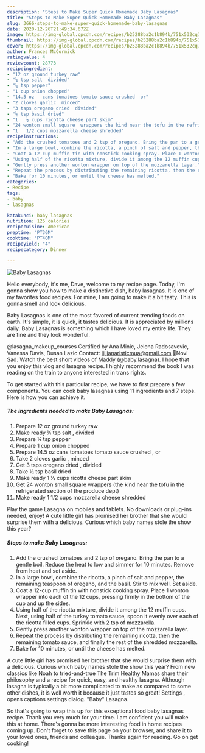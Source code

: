 ```yaml
---
description: "Steps to Make Super Quick Homemade Baby Lasagnas"
title: "Steps to Make Super Quick Homemade Baby Lasagnas"
slug: 3666-steps-to-make-super-quick-homemade-baby-lasagnas
date: 2020-12-26T21:49:34.672Z
image: https://img-global.cpcdn.com/recipes/b25288ba2c1b894b/751x532cq70/baby-lasagnas-recipe-main-photo.jpg
thumbnail: https://img-global.cpcdn.com/recipes/b25288ba2c1b894b/751x532cq70/baby-lasagnas-recipe-main-photo.jpg
cover: https://img-global.cpcdn.com/recipes/b25288ba2c1b894b/751x532cq70/baby-lasagnas-recipe-main-photo.jpg
author: Frances McCormick
ratingvalue: 4
reviewcount: 28773
recipeingredient:
- "12 oz ground turkey raw"
- "¼ tsp salt  divided"
- "¼ tsp pepper"
- "1 cup onion chopped"
- "14.5 oz   cans tomatoes tomato sauce crushed  or"
- "2 cloves garlic  minced"
- "3 tsps oregano dried  divided"
- "½ tsp basil dried"
- "1   ½ cups ricotta cheese part skim"
- "24 wonton small square  wrappers the kind near the tofu in the refrigerated section of the produce dept"
- "1   1/2 cups mozzarella cheese shredded"
recipeinstructions:
- "Add the crushed tomatoes and 2 tsp of oregano. Bring the pan to a gentle boil. Reduce the heat to low and simmer for 10 minutes. Remove from heat and set aside."
- "In a large bowl, combine the ricotta, a pinch of salt and pepper, the remaining teaspoon of oregano, and the basil. Stir to mix well. Set aside."
- "Coat a 12-cup muffin tin with nonstick cooking spray. Place 1 wonton wrapper into each of the 12 cups, pressing firmly in the bottom of the cup and up the sides."
- "Using half of the ricotta mixture, divide it among the 12 muffin cups. Next, using half of the turkey tomato sauce, spoon it evenly over each of the ricotta filled cups. Sprinkle with 2 tsp of mozzarella."
- "Gently press another wonton wrapper on top of the mozzarella layer."
- "Repeat the process by distributing the remaining ricotta, then the remaining tomato sauce, and finally the rest of the shredded mozzarella."
- "Bake for 10 minutes, or until the cheese has melted."
categories:
- Recipe
tags:
- baby
- lasagnas

katakunci: baby lasagnas 
nutrition: 125 calories
recipecuisine: American
preptime: "PT36M"
cooktime: "PT40M"
recipeyield: "4"
recipecategory: Dinner

---
```



![Baby Lasagnas](https://img-global.cpcdn.com/recipes/b25288ba2c1b894b/751x532cq70/baby-lasagnas-recipe-main-photo.jpg)

Hello everybody, it's me, Dave, welcome to my recipe page. Today, I'm gonna show you how to make a distinctive dish, baby lasagnas. It is one of my favorites food recipes. For mine, I am going to make it a bit tasty. This is gonna smell and look delicious.

Baby Lasagnas is one of the most favored of current trending foods on earth. It's simple, it is quick, it tastes delicious. It is appreciated by millions daily. Baby Lasagnas is something which I have loved my entire life. They are fine and they look wonderful.

@lasagna_makeup_courses Certified by Ana Minic, Jelena Radosavovic, Vanessa Davis, Dusan Lazic Contact: ljiljanaristicmua@gmail.com 📍Novi Sad. Watch the best short videos of Maddy (@baby.lasagna). I hope that you enjoy this vlog and lasagna recipe. I highly recommend the book I was reading on the train to anyone interested in trans rights.


To get started with this particular recipe, we have to first prepare a few components. You can cook baby lasagnas using 11 ingredients and 7 steps. Here is how you can achieve it.

<!--inarticleads1-->

##### The ingredients needed to make Baby Lasagnas:

1. Prepare 12 oz ground turkey raw
1. Make ready ¼ tsp salt , divided
1. Prepare ¼ tsp pepper
1. Prepare 1 cup onion chopped
1. Prepare 14.5 oz   cans tomatoes tomato sauce crushed , or
1. Take 2 cloves garlic , minced
1. Get 3 tsps oregano dried , divided
1. Take ½ tsp basil dried
1. Make ready 1   ½ cups ricotta cheese part skim
1. Get 24 wonton small square  wrappers (the kind near the tofu in the refrigerated section of the produce dept)
1. Make ready 1   1/2 cups mozzarella cheese shredded


Play the game Lasagna on mobiles and tablets. No downloads or plug-ins needed, enjoy! A cute little girl has promised her brother that she would surprise them with a delicious. Curious which baby names stole the show this year? 

<!--inarticleads2-->

##### Steps to make Baby Lasagnas:

1. Add the crushed tomatoes and 2 tsp of oregano. Bring the pan to a gentle boil. Reduce the heat to low and simmer for 10 minutes. Remove from heat and set aside.
1. In a large bowl, combine the ricotta, a pinch of salt and pepper, the remaining teaspoon of oregano, and the basil. Stir to mix well. Set aside.
1. Coat a 12-cup muffin tin with nonstick cooking spray. Place 1 wonton wrapper into each of the 12 cups, pressing firmly in the bottom of the cup and up the sides.
1. Using half of the ricotta mixture, divide it among the 12 muffin cups. Next, using half of the turkey tomato sauce, spoon it evenly over each of the ricotta filled cups. Sprinkle with 2 tsp of mozzarella.
1. Gently press another wonton wrapper on top of the mozzarella layer.
1. Repeat the process by distributing the remaining ricotta, then the remaining tomato sauce, and finally the rest of the shredded mozzarella.
1. Bake for 10 minutes, or until the cheese has melted.


A cute little girl has promised her brother that she would surprise them with a delicious. Curious which baby names stole the show this year? From new classics like Noah to tried-and-true The Trim Healthy Mamas share their philosophy and a recipe for quick, easy, and healthy lasagna. Although lasagna is typically a bit more complicated to make as compared to some other dishes, it is well worth it because it just tastes so great! Settings , opens captions settings dialog. &#34;Baby&#34; Lasagna. 

So that's going to wrap this up for this exceptional food baby lasagnas recipe. Thank you very much for your time. I am confident you will make this at home. There's gonna be more interesting food in home recipes coming up. Don't forget to save this page on your browser, and share it to your loved ones, friends and colleague. Thanks again for reading. Go on get cooking!

